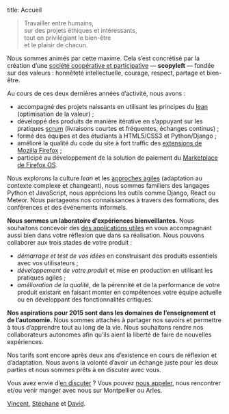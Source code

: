 title: Accueil

> Travailler entre humains,  
> sur des projets éthiques et intéressants,  
> tout en privilégiant le bien-être  
> et le plaisir de chacun.

Nous sommes animés par cette maxime. Cela s’est concrétisé par la création d’une [société coopérative et participative](https://fr.wikipedia.org/wiki/Soci%C3%A9t%C3%A9_coop%C3%A9rative_et_participative) — **scopyleft** — fondée sur des valeurs : honnêteté intellectuelle, courage, respect, partage et bien-être.

Au cours de ces deux dernières années d’activité, nous avons :

* accompagné des projets naissants en utilisant les principes du [lean](https://fr.wikipedia.org/wiki/Lean) (optimisation de la valeur) ;
* développé des produits de manière itérative en s’appuyant sur les pratiques [scrum](https://fr.wikipedia.org/wiki/Scrum_%28m%C3%A9thode%29) (livraisons courtes et fréquentes, échanges continus) ;
* formé des équipes et des étudiants à HTML5/CSS3 et Python/Django ;
* amélioré la qualité du code du site à fort traffic des [extensions de Mozilla Firefox](https://addons.mozilla.org/) ;
* participé au développement de la solution de paiement du [Marketplace de Firefox OS](https://marketplace.firefox.com/).

Nous explorons la culture *lean* et les [approches agiles](https://fr.wikipedia.org/wiki/M%C3%A9thode_agile) (adaptation au contexte complexe et changeant), nous sommes familiers des langages Python et JavaScript, nous apprécions les outils comme Django, React ou Meteor. Nous partageons nos connaissances à travers des formations, des conférences et des événements informels.

**Nous sommes un laboratoire d’expériences bienveillantes.** Nous souhaitons concevoir des [des applications utiles](/projets/) en vous accompagnant aussi bien dans votre réflexion que dans sa réalisation. Nous pouvons collaborer aux trois stades de votre produit :

* *démarrage et test de vos idées* en construisant des produits essentiels avec vos utilisateurs ;
* *développement de votre produit* et mise en production en utilisant les pratiques agiles ;
* *amélioration de la qualité*, de la pérennité et de la performance de votre produit existant en faisant monter en compétences votre équipe actuelle ou en développant des fonctionnalités critiques.

**Nos aspirations pour 2015 sont dans les domaines de l’enseignement et de l’autonomie.** Nous sommes attachés à partager nos savoirs et permettre à tous d’apprendre tout au long de la vie. Nous souhaitons rendre nos collaborateurs autonomes afin qu’ils aient la liberté de faire de nouvelles expériences.

Nos tarifs sont encore après deux ans d’existence en cours de réflexion et d’adaptation. Nous avons la volonté d’avoir un échange juste pour les deux parties et nous sommes prêts à en discuter avec vous.

Vous avez envie d’<a href="m&#x61;ilto:bonjour%40scopyleft&#46;fr">en discuter</a> ? Vous pouvez <a href="tel:+33611782563">nous appeler</a>, nous rencontrer et/ou venir manger avec nous sur Montpellier ou Arles.

<span class="signature"><a href="http://vinyll.github.com/">Vincent</a>, <a href="m&#x61;ilto:stephane.langlois%40scopyleft&#46;fr">Stéphane</a> et <a href="https://larlet.fr/david/">David</a>.</span>
